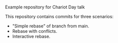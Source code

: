 Example repository for Chariot Day talk

This repository contains commits for three scenarios:

* "Simple rebase" of branch from main.
* Rebase with conflicts.
* Interactive rebase.
